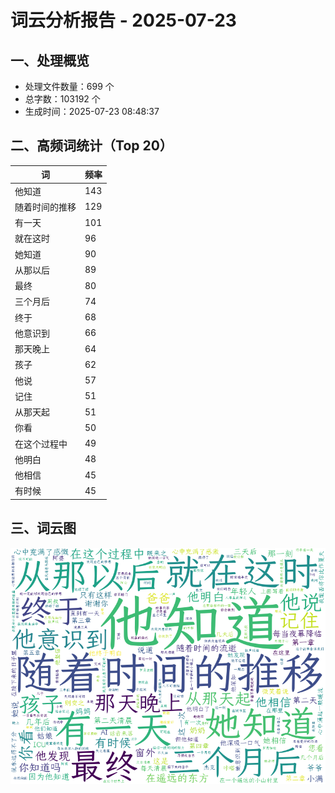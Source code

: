 # 词云分析报告 - 2025-07-23

## 一、处理概览
- 处理文件数量：699 个
- 总字数：103192 个
- 生成时间：2025-07-23 08:48:37

## 二、高频词统计（Top 20）
| 词 | 频率 |
|----|----|
| 他知道 | 143 |
| 随着时间的推移 | 129 |
| 有一天 | 101 |
| 就在这时 | 96 |
| 她知道 | 90 |
| 从那以后 | 89 |
| 最终 | 80 |
| 三个月后 | 74 |
| 终于 | 68 |
| 他意识到 | 66 |
| 那天晚上 | 64 |
| 孩子 | 62 |
| 他说 | 57 |
| 记住 | 51 |
| 从那天起 | 51 |
| 你看 | 50 |
| 在这个过程中 | 49 |
| 他明白 | 48 |
| 他相信 | 45 |
| 有时候 | 45 |


## 三、词云图
![词云图](../images/wordcloud_20250723.png)
